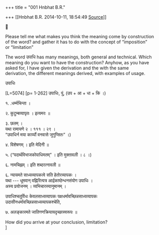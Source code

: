 +++
title = "001 Hnbhat B.R."

+++
[[Hnbhat B.R.	2014-10-11, 18:54:49 [Source](https://groups.google.com/g/samskrita/c/QS3Tam4-BNk)]]





Please tell me what makes you think the meaning come by construction  
of the word? and gather it has to do with the concept of “imposition”  
or “limitation”  
  
  
The word उपाधि has many meanings, both general and technical. Which  
meaning do you want to have the construction? Anyhow, as you have  
asked for, I have given the derivation and the with the same  
derivation, the different meanings derived, with examples of usage.  
  
  
उपाधिः  
  
\[L=5074\] \[p= 1-262\] उपाधिः, पुं, (उप + आ + धा + कि ।)  
  
१. .धर्म्मचिन्ता ।  
  
२. कुटुम्बव्यापृतः । इत्यमरः ॥  
  
३. छलम् ।  
यथा रामायणे २ । १११ । २९ ।  
“उपाधिर्न मया कार्य्यो वनवासे जुगुप्सितः” ।)  
  
४. विशेषणम् । इति मेदिनी ॥  
  
५. (“पदार्थविभाजकोपाधिमतम्” । इति मुक्तावली । ८ ।)  
  
६. नामचिह्नम् । इति शब्दरत्नावली ॥  
  
६. न्यायमते साध्यव्यापकत्वे सति हेतोरव्यापकः ।  
यथा --- धूमवान् वह्निरित्यत्र आर्द्रकाष्ठेन्धनसंयोग उपाधिः ।  
अस्य प्रयोजनम् । व्यभिचारस्यानुमानम् ।  
  
उपाधिश्चतुर्विधः केवलसाध्यव्यापकः पक्षधर्मावच्छिन्नसाध्यव्यापकः  
उदासीनधर्मावच्छिन्नसाध्यव्यापकश्चेति,  
  
७. अलङ्कारमते जातिगणक्रियायदृच्छास्वरूपः ॥  
  
  
How did you arrive at your conclusion, limitation?  
\]  

